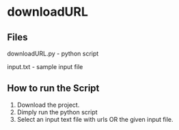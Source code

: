 downloadURL
===========

Files
-----

downloadURL.py - python script

input.txt - sample input file

How to run the Script
---------------------

1. Download the project.
2. Dimply run the python script
3. Select an input text file with urls OR the given input file.

